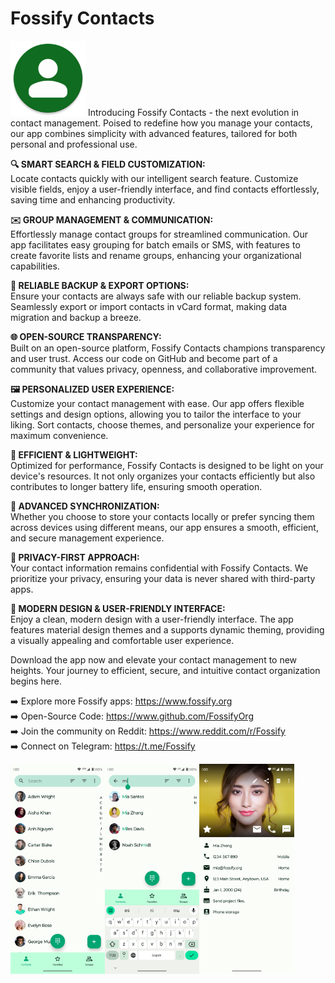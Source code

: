 # Fossify Contacts
<img alt="Logo" src="graphics/icon.webp" width="120" />
Introducing Fossify Contacts - the next evolution in contact management. Poised to redefine how you manage your contacts, our app combines simplicity with advanced features, tailored for both personal and professional use.

**🔍 SMART SEARCH & FIELD CUSTOMIZATION:**  
Locate contacts quickly with our intelligent search feature. Customize visible fields, enjoy a user-friendly interface, and find contacts effortlessly, saving time and enhancing productivity.

**✉️ GROUP MANAGEMENT & COMMUNICATION:**  
Effortlessly manage contact groups for streamlined communication. Our app facilitates easy grouping for batch emails or SMS, with features to create favorite lists and rename groups, enhancing your organizational capabilities.

**🔄 RELIABLE BACKUP & EXPORT OPTIONS:**  
Ensure your contacts are always safe with our reliable backup system. Seamlessly export or import contacts in vCard format, making data migration and backup a breeze.

**🌐 OPEN-SOURCE TRANSPARENCY:**  
Built on an open-source platform, Fossify Contacts champions transparency and user trust. Access our code on GitHub and become part of a community that values privacy, openness, and collaborative improvement.

**🖼️ PERSONALIZED USER EXPERIENCE:**  
Customize your contact management with ease. Our app offers flexible settings and design options, allowing you to tailor the interface to your liking. Sort contacts, choose themes, and personalize your experience for maximum convenience.

**🔋 EFFICIENT & LIGHTWEIGHT:**  
Optimized for performance, Fossify Contacts is designed to be light on your device's resources. It not only organizes your contacts efficiently but also contributes to longer battery life, ensuring smooth operation.

**🚀 ADVANCED SYNCHRONIZATION:**  
Whether you choose to store your contacts locally or prefer syncing them across devices using different means, our app ensures a smooth, efficient, and secure management experience.

**🔐 PRIVACY-FIRST APPROACH:**  
Your contact information remains confidential with Fossify Contacts. We prioritize your privacy, ensuring your data is never shared with third-party apps.

**🌙 MODERN DESIGN & USER-FRIENDLY INTERFACE:**  
Enjoy a clean, modern design with a user-friendly interface. The app features material design themes and a supports dynamic theming, providing a visually appealing and comfortable user experience.

Download the app now and elevate your contact management to new heights. Your journey to efficient, secure, and intuitive contact organization begins here.

➡️ Explore more Fossify apps: https://www.fossify.org<br>
➡️ Open-Source Code: https://www.github.com/FossifyOrg<br>
➡️ Join the community on Reddit: https://www.reddit.com/r/Fossify<br>
➡️ Connect on Telegram: https://t.me/Fossify


<div style="display:flex;">
<img alt="App image" src="fastlane/metadata/android/en-US/images/phoneScreenshots/1_en-US.png" width="30%">
<img alt="App image" src="fastlane/metadata/android/en-US/images/phoneScreenshots/2_en-US.png" width="30%">
<img alt="App image" src="fastlane/metadata/android/en-US/images/phoneScreenshots/3_en-US.png" width="30%">
</div>

